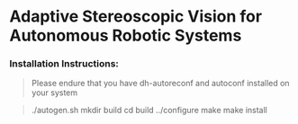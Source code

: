 # Adaptive Stereoscopic Vision for Autonomous Robotic Systems

### Installation Instructions:

> Please endure that you have dh-autoreconf and autoconf installed on your system

> ./autogen.sh
> mkdir build
> cd build
> ../configure
> make
> make install



